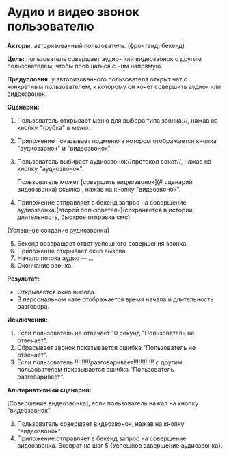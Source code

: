 # Аудио и видео звонок пользователю

**Акторы:** авторизованный пользователь. (фронтенд, бекенд)

**Цель:** пользователь совершает аудио- или видеозвонок с другим пользователем, чтобы пообщаться с ним напрямую.

**Предусловия:** у авторизованного пользователя открыт чат с конкретным пользователем, к которому он хочет совершить аудио- или видеозвонок.

**Сценарий:**
1. Пользователь открывает меню для выбора типа звонка.//, нажав на кнопку "трубка" в меню.
2. Приложение показывает подменю в котором отображается кнопка "аудиозаонок" и "видеозвонок".
3. Пользователь выбирает аудиозвонок//протокол сокет//, нажав на кнопку "аудиозвонок".

    Пользователь может [совершить видеозвонок](# сценарий видеозвонка) ссылка!, нажав на кнопку "видеозвонок".

4. Приложение отправляет в бекенд запрос на совершение аудиозвонка.(второй пользователь)(сохраняется в истории, длительность, быстрое отправка смс)

{Успешное создание аудиозвонка}

5. Бекенд возвращает ответ успешного совершения звонка.
6. Приложение открывает окно вызова.
7. Начало потока аудио --
...
8. Окончание звонка.

**Результат:**
* Открывается окно вызова.
* В персональном чате отображается время начала и длительность разговора.

**Исключения:**
1. Если пользователь не отвечает 10 секунд "Пользователь не отвечает".
2. Сбрасывает звонок показывается ошибка "Пользователь не отвечает".
2. Если пользователь !!!!!!!!!разговаривает!!!!!!!!!!!! с другим пользователем показывается ошибка "Пользователь разговаривает".


**Альтернативный сценарий:**

[Совершение видеозвонка], если пользователь нажал на кнопку "видеозвонок".

3. Пользователь совершает видеозвонок, нажав на кнопку "видеозвонок".
4. Приложение отправляет в бекенд запрос на совершение видеозвонка.
Возврат на шаг 5 {Успешное завершение аудиозвонка}.
